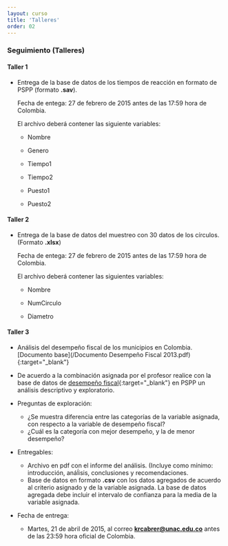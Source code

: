```yaml
---
layout: curso
title: 'Talleres'
order: 02
---
```


### Seguimiento (Talleres)

#### Taller 1
- Entrega de la base de datos de los tiempos de reacción en formato de PSPP (formato **.sav**).
     
  Fecha de entega: 27 de febrero de 2015 antes de las 17:59 hora de Colombia.

  El archivo deberá contener las siguiente variables:
  
  - Nombre
     
  - Genero
     
  - Tiempo1
     
  - Tiempo2
    
  - Puesto1
     
  - Puesto2

#### Taller 2
- Entrega de la base de datos del muestreo con 30 datos de los círculos. (Formato **.xlsx**)
  
  Fecha de entega: 27 de febrero de 2015 antes de las 17:59 hora de Colombia.

   El archivo deberá contener las siguientes variables:
   
  - Nombre
   
  - NumCirculo
    
  - Diametro
  
  
#### Taller 3
- Análisis del desempeño fiscal de los municipios en Colombia. 
  [Documento base](/Documento Desempeño Fiscal 2013.pdf){:target="_blank"} 

- De acuerdo a la combinación asignada por el profesor realice con
  la base de datos de [desempeño fiscal](/DesempeñoFiscal.xlsx){:target="_blank"} 
  en PSPP un análisis descriptivo y exploratorio.
  
- Preguntas de exploración:
  + ¿Se muestra diferencia entre las categorías
  de la variable asignada, con respecto a la variable de desempeño fiscal?
  + ¿Cuál es la categoría con mejor desempeño, y la de menor desempeño?
  
  
- Entregables:
  + Archivo en pdf con el informe del análisis. (Incluye como mínimo:
    introducción, anáĺisis, conclusiones y recomendaciones.
  + Base de datos en formato **.csv** con los datos agregados de acuerdo
    al criterio asignado y de la variable asignada. 
    La base de datos agregada debe incluir el intervalo de confianza
    para la media de la variable asignada.
    
- Fecha de entrega:
  + Martes, 21 de abril de 2015, al correo **krcabrer@unac.edu.co** antes
    de las 23:59 hora oficial de Colombia.   
  
